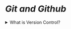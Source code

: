# _Git and Github_

<details>
  <summary> What is Version Control? </summary>

  Version Control is a system that allows you to revisit various versions of a file or
  set of files by recording changes.
</details>
